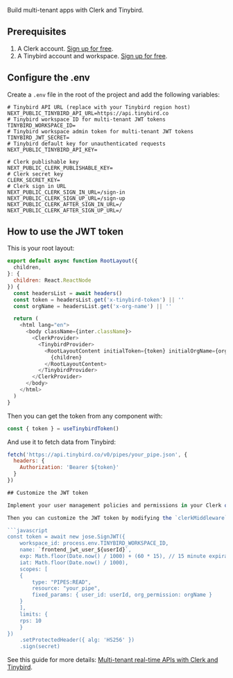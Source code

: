 Build multi-tenant apps with Clerk and Tinybird.

## Prerequisites

1. A Clerk account. [Sign up for free](https://clerk.com).
2. A Tinybird account and workspace. [Sign up for free](https://tinybird.co/signup).

## Configure the .env

Create a `.env` file in the root of the project and add the following variables:

```shell
# Tinybird API URL (replace with your Tinybird region host)
NEXT_PUBLIC_TINYBIRD_API_URL=https://api.tinybird.co
# Tinybird workspace ID for multi-tenant JWT tokens
TINYBIRD_WORKSPACE_ID=
# Tinybird workspace admin token for multi-tenant JWT tokens
TINYBIRD_JWT_SECRET=
# Tinybird default key for unauthenticated requests
NEXT_PUBLIC_TINYBIRD_API_KEY=

# Clerk publishable key
NEXT_PUBLIC_CLERK_PUBLISHABLE_KEY=
# Clerk secret key
CLERK_SECRET_KEY=
# Clerk sign in URL
NEXT_PUBLIC_CLERK_SIGN_IN_URL=/sign-in
NEXT_PUBLIC_CLERK_SIGN_UP_URL=/sign-up
NEXT_PUBLIC_CLERK_AFTER_SIGN_IN_URL=/
NEXT_PUBLIC_CLERK_AFTER_SIGN_UP_URL=/
```

## How to use the JWT token

This is your root layout:

```javascript
export default async function RootLayout({
  children,
}: {
  children: React.ReactNode
}) {
  const headersList = await headers()
  const token = headersList.get('x-tinybird-token') || ''
  const orgName = headersList.get('x-org-name') || ''

  return (
    <html lang="en">
      <body className={inter.className}>
        <ClerkProvider>
          <TinybirdProvider>
            <RootLayoutContent initialToken={token} initialOrgName={orgName}>
              {children}
            </RootLayoutContent>
          </TinybirdProvider>
        </ClerkProvider>
      </body>
    </html>
  )
} 
```

Then you can get the token from any component with:

```javascript
const { token } = useTinybirdToken()
```

And use it to fetch data from Tinybird:

```javascript
fetch('https://api.tinybird.co/v0/pipes/your_pipe.json', {
  headers: {
    Authorization: 'Bearer ${token}'
  }
})

## Customize the JWT token

Implement your user management policies and permissions in your Clerk organization (see [Clerk docs](https://clerk.com/docs/organizations/roles-permissions)).

Then you can customize the JWT token by modifying the `clerkMiddleware` function and the signJWT function.

```javascript
const token = await new jose.SignJWT({
    workspace_id: process.env.TINYBIRD_WORKSPACE_ID,
    name: `frontend_jwt_user_${userId}`,
    exp: Math.floor(Date.now() / 1000) + (60 * 15), // 15 minute expiration
    iat: Math.floor(Date.now() / 1000),
    scopes: [
    {
        type: "PIPES:READ",
        resource: "your_pipe",
        fixed_params: { user_id: userId, org_permission: orgName }
    }
    ],
    limits: {
    rps: 10
    }
})
    .setProtectedHeader({ alg: 'HS256' })
    .sign(secret)
```

See this guide for more details: [Multi-tenant real-time APIs with Clerk and Tinybird](https://tinybird.co/docs/publish/api-endpoints/guides/multitenant-real-time-apis-with-clerk-and-tinybird).